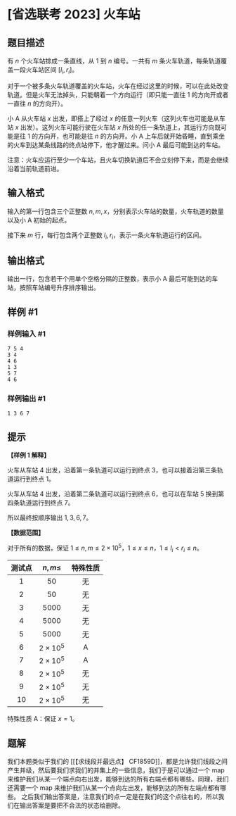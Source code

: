 # [省选联考 2023] 火车站

## 题目描述

有 $n$ 个火车站排成一条直线，从 $1$ 到 $n$ 编号。一共有 $m$ 条火车轨道，每条轨道覆盖一段火车站区间 $[l_i, r_i]$。

对于一个被多条火车轨道覆盖的火车站，火车在经过这里的时候，可以在此处改变轨道。但是火车无法掉头，只能朝着一个方向运行（即只能一直往 $1$ 的方向开或者一直往 $n$ 的方向开）。

小 A 从火车站 $x$ 出发，即搭上了经过 $x$ 的任意一列火车（这列火车也可能是从车站 $x$ 出发）。这列火车可能行驶在火车站 $x$ 所处的任一条轨道上，其运行方向既可能是往 $1$ 的方向开，也可能是往 $n$ 的方向开。小 A 上车后就开始昏睡，直到乘坐的火车到达某条线路的终点站停下，他才醒过来。问小 A 最后可能到达的车站。

注意：火车应运行至少一个车站，且火车切换轨道后不会立刻停下来，而是会继续沿着当前轨道前进。

## 输入格式

输入的第一行包含三个正整数 $n, m, x$，分别表示火车站的数量，火车轨道的数量以及小 A 初始的起点。

接下来 $m$ 行，每行包含两个正整数 $l_i, r_i$，表示一条火车轨道运行的区间。

## 输出格式

输出一行，包含若干个用单个空格分隔的正整数，表示小 A 最后可能到达的车站，按照车站编号升序排序输出。

## 样例 #1

### 样例输入 #1

```
7 5 4
3 4
4 6
1 3
5 7
4 6
```

### 样例输出 #1

```
1 3 6 7
```

## 提示

**【样例 1 解释】**

火车从车站 $4$ 出发，沿着第一条轨道可以运行到终点 $3$，也可以接着沿第三条轨道运行到终点 $1$。

火车从车站 $4$ 出发，沿着第二条轨道可以运行到终点 $6$，也可以在车站 $5$ 换到第四条轨道运行到终点 $7$。

所以最终按顺序输出 $1, 3, 6, 7$。

**【数据范围】**

对于所有的数据，保证 $1 \le n, m \le 2 \times 10^5$，$1 \le x \le n$，$1 \le l_i < r_i \le n$。

| 测试点 |   $n, m \le$    | 特殊性质 |
| :-: | :-------------: | :--: |
|  1  |      $50$       |  无   |
|  2  |      $50$       |  无   |
|  3  |     $5000$      |  无   |
|  4  |     $5000$      |  无   |
|  5  |     $5000$      |  无   |
|  6  | $2 \times 10^5$ |  A   |
|  7  | $2 \times 10^5$ |  A   |
|  8  | $2 \times 10^5$ |  无   |
|  9  | $2 \times 10^5$ |  无   |
| 10  | $2 \times 10^5$ |  无   |

特殊性质 A：保证 $x = 1$。

## 题解
我们本题类似于我们的 [[【求线段并最远点】 CF1859D]]，都是允许我们线段之间产生并级，然后要我们求我们的并集上的一些信息，我们于是可以通过一个 map 来维护我们从某一个端点向右出发，能够到达的所有右端点都有哪些。同理，我们还需要一个 map 来维护我们从某一个点向左出发，能够到达的所有左端点都有哪些。
之后我们输出答案是，注意我们的点一定是在我们的这个点往右的，所以我们在输出答案是要把不合法的状态给删除。